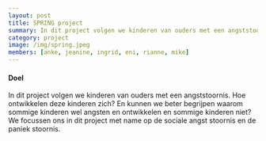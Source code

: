 ```yaml
---
layout: post
title: SPRING project
summary: In dit project volgen we kinderen van ouders met een angststoornis. Hoe ontwikkelen deze kinderen zich? En kunnen we beter begrijpen waarom sommige kinderen wel angsten en ontwikkelen en sommige kinderen niet? 
category: project
image: /img/spring.jpeg
members: [anke, jeanine, ingrid, eni, rianne, mike]
---
```



#### Doel
In dit project volgen we kinderen van ouders met een angststoornis. Hoe ontwikkelen deze kinderen zich? En kunnen we beter begrijpen waarom sommige kinderen wel angsten en ontwikkelen en sommige kinderen niet? We focussen ons in dit project met name op de sociale angst stoornis en de paniek stoornis. 
<br>
<br>
<br>

